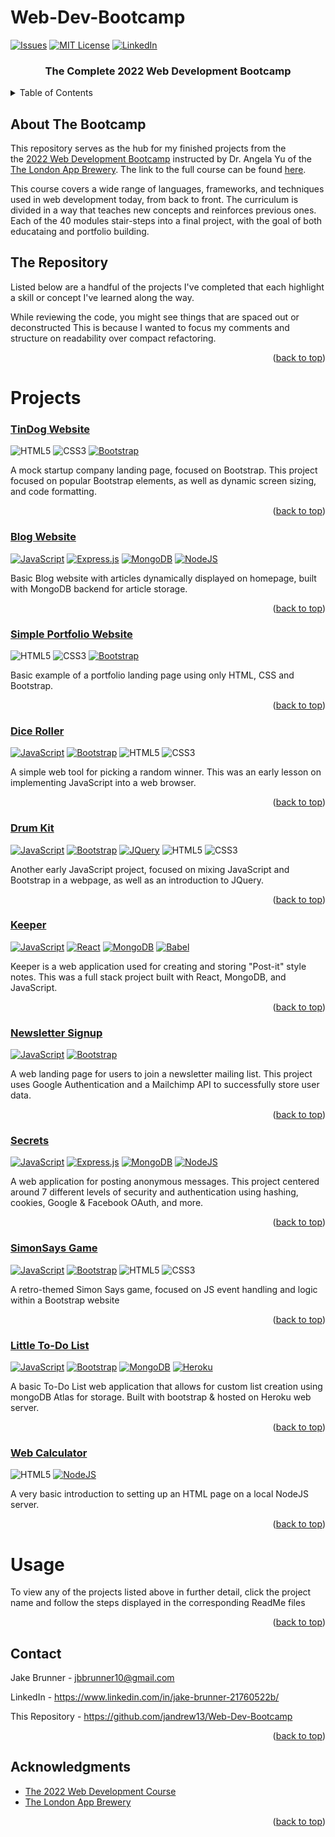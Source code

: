 



# Web-Dev-Bootcamp

<a name="readme-top"></a>

[![Issues][issues-shield]][issues-url]
[![MIT License][license-shield]][license-url]
[![LinkedIn][linkedin-shield]][linkedin-url]


<!-- PROJECT LOGO -->

<div align="center">
  <h3 align="center">The Complete 2022 Web Development Bootcamp</h3>
</div>


<!-- TABLE OF CONTENTS -->
<details>
  <summary>Table of Contents</summary>
  <ol>
    <li>
      <a href="#about-the-bootcamp">About The Project</a>
    </li>
    <li>
      <a href="#the-repository">The Repository</a>
    </li>
    <li><a href="#usage">Usage</a></li>
    <li><a href="#contact">Contact</a></li>
    <li><a href="#acknowledgments">Acknowledgments</a></li>
  </ol>
</details>



## About The Bootcamp


[git-scl.com]:https://img.shields.io/badge/git-%23F05033.svg?style=for-the-badge&logo=git&logoColor=white
[git-url]:https://git-scm.com/
[Postman.com]:https://img.shields.io/badge/Postman-FF6C37?style=for-the-badge&logo=postman&logoColor=white
[Postman-url]:https://Postman.com

[Babel.com]:https://img.shields.io/badge/Babel-F9DC3e?style=for-the-badge&logo=babel&logoColor=black
[Babel-url]:Babel.com
[JavaScript.com]:https://img.shields.io/badge/javascript-%23323330.svg?style=for-the-badge&logo=javascript&logoColor=%23F7DF1E
[JavaScript-url]:https://javascript.com
[Heroku.com]: https://img.shields.io/badge/heroku-%23430098.svg?style=for-the-badge&logo=heroku&logoColor=white
[Heroku-url]: https://heroku.com
[NodeJS.org]:https://img.shields.io/badge/node.js-6DA55F?style=for-the-badge&logo=node.js&logoColor=white
[NodeJS-url]: https://nodejs.org



This repository serves as the hub for my finished projects from the  
the [2022 Web Development Bootcamp](https://www.udemy.com/course/the-complete-web-development-bootcamp/)
instructed by Dr. Angela Yu of the 
[The London App Brewery](https://www.londonappbrewery.com/). The link to the full course can be found [here](https://www.udemy.com/course/the-complete-web-development-bootcamp).

This course covers a wide range of languages, frameworks, and techniques used in web development today, from back to front. The curriculum is divided in a way that teaches new concepts and reinforces previous ones. Each of the 40 modules stair-steps into a final project, with the goal of both educataing and portfolio building. 


## The Repository
Listed below are a handful of the projects I've completed that each highlight a skill or concept I've learned along the way.  

While reviewing the code, you might see things that are spaced out or deconstructed This is because I wanted to focus my comments and structure on readability over compact refactoring.
<p align="right">(<a href="#readme-top">back to top</a>)</p>


# Projects 
### [TinDog Website](https://github.com/JAndrew13/Web-Dev-Bootcamp/tree/main/TinDog%20Website) 
![HTML5] ![CSS3] [![Bootstrap][Bootstrap.com]][Bootstrap-url]

A mock startup company landing page, focused on Bootstrap. This project focused on popular Bootstrap elements, as well as dynamic screen sizing, and code formatting.
<p align="right">(<a href="#readme-top">back to top</a>)</p>


### [Blog Website](https://github.com/JAndrew13/Web-Dev-Bootcamp/tree/main/Blog%20Website)
[![JavaScript][Javascript.com]][JavaScript-url] [![Express.js][expressjs.com]][Expressjs-url] [![MongoDB][MongoDB.com]][MongoDB-url] [![NodeJS][NodeJS.org]][NodeJS-url]

Basic Blog website with articles dynamically displayed on homepage, built with MongoDB backend for article storage.

<p align="right">(<a href="#readme-top">back to top</a>)</p>


### [Simple Portfolio Website](https://github.com/JAndrew13/Web-Dev-Bootcamp/tree/main/Simple%20Portfolio)
![HTML5] ![CSS3] [![Bootstrap][Bootstrap.com]][Bootstrap-url]

Basic example of a portfolio landing page using only HTML, CSS and Bootstrap.
<p align="right">(<a href="#readme-top">back to top</a>)</p>


### [Dice Roller](https://github.com/JAndrew13/Web-Dev-Bootcamp/tree/main/Dicee%20Challenge) 
[![JavaScript][Javascript.com]][JavaScript-url] [![Bootstrap][Bootstrap.com]][Bootstrap-url] ![HTML5] ![CSS3]

A simple web tool for picking a random winner. This was an early lesson on implementing JavaScript into a web browser.
<p align="right">(<a href="#readme-top">back to top</a>)</p>


### [Drum Kit](https://github.com/JAndrew13/Web-Dev-Bootcamp/tree/main/Drum%20Kit)
[![JavaScript][Javascript.com]][JavaScript-url] [![Bootstrap][Bootstrap.com]][Bootstrap-url] [![JQuery][JQuery.com]][JQuery-url] ![HTML5] ![CSS3]

Another early JavaScript project, focused on mixing JavaScript and Bootstrap in a webpage, as well as an introduction to JQuery.
<p align="right">(<a href="#readme-top">back to top</a>)</p>


### [Keeper](https://github.com/JAndrew13/Web-Dev-Bootcamp/tree/main/keeper)
[![JavaScript][Javascript.com]][JavaScript-url] [![React][React.js]][React-url] [![MongoDB][MongoDB.com]][MongoDB-url] [![Babel][Babel.com]][Babel-url]

Keeper is a web application used for creating and storing "Post-it" style notes. This was a full stack project built with React, MongoDB, and JavaScript.

<p align="right">(<a href="#readme-top">back to top</a>)</p>


### [Newsletter Signup](https://github.com/JAndrew13/Web-Dev-Bootcamp/tree/main/Newsletter-Signup)
[![JavaScript][Javascript.com]][JavaScript-url]
[![Bootstrap][Bootstrap.com]][Bootstrap-url]

A web landing page for users to join a newsletter mailing list. This project uses Google Authentication and a Mailchimp API to successfully store user data.
 
<p align="right">(<a href="#readme-top">back to top</a>)</p>


### [Secrets](https://github.com/JAndrew13/Web-Dev-Bootcamp/tree/main/SecretsApp)
[![JavaScript][Javascript.com]][JavaScript-url] [![Express.js][expressjs.com]][Expressjs-url] [![MongoDB][MongoDB.com]][MongoDB-url] [![NodeJS][NodeJS.org]][NodeJS-url]

A web application for posting anonymous messages. This project centered around 7 different levels of security and authentication using hashing, cookies, Google & Facebook OAuth,  and more.

<p align="right">(<a href="#readme-top">back to top</a>)</p>


### [SimonSays Game](https://github.com/JAndrew13/Web-Dev-Bootcamp/tree/main/SimonSays%20Game) 
[![JavaScript][Javascript.com]][JavaScript-url] [![Bootstrap][Bootstrap.com]][Bootstrap-url] ![HTML5] ![CSS3]

A retro-themed Simon Says game, focused on JS event handling and logic within a Bootstrap website 
<p align="right">(<a href="#readme-top">back to top</a>)</p>


### [Little To-Do List](https://github.com/JAndrew13/Web-Dev-Bootcamp/tree/main/ToDoList)
[![JavaScript][Javascript.com]][JavaScript-url] [![Bootstrap][Bootstrap.com]][Bootstrap-url] [![MongoDB][MongoDB.com]][MongoDB-url] [![Heroku][Heroku.com]][Heroku-url]

A basic To-Do List web application that allows for custom list creation using mongoDB Atlas for storage. Built with bootstrap & hosted on Heroku web server.
<p align="right">(<a href="#readme-top">back to top</a>)</p>


### [Web Calculator](https://github.com/JAndrew13/Web-Dev-Bootcamp/tree/main/WebCalculator)
![HTML5] [![NodeJS][NodeJS.org]][NodeJS-url]

A very basic introduction to setting up an HTML page on a local NodeJS server.
<p align="right">(<a href="#readme-top">back to top</a>)</p>


<!-- USAGE EXAMPLES -->
  # Usage

To view any of the projects listed above in further detail, click the project name and follow the steps displayed in the corresponding ReadMe files

<p align="right">(<a href="#readme-top">back to top</a>)</p>

<!-- CONTACT -->
## Contact

Jake Brunner -  jbbrunner10@gmail.com

LinkedIn - https://www.linkedin.com/in/jake-brunner-21760522b/

This Repository - https://github.com/jandrew13/Web-Dev-Bootcamp

<p align="right">(<a href="#readme-top">back to top</a>)</p>



<!-- ACKNOWLEDGMENTS -->
## Acknowledgments



* [The 2022 Web Development Course](https://www.udemy.com/course/the-complete-web-development-bootcamp)
* [The London App Brewery](https://www.londonappbrewery.com/) 


<p align="right">(<a href="#readme-top">back to top</a>)</p>



<!-- MARKDOWN LINKS & IMAGES -->
[issues-shield]: https://img.shields.io/github/issues/othneildrew/Best-README-Template.svg?style=for-the-badge
[issues-url]: https://github.com/othneildrew/Best-README-Template/issues
[license-shield]: https://img.shields.io/github/license/othneildrew/Best-README-Template.svg?style=for-the-badge
[license-url]: https://github.com/othneildrew/Best-README-Template/blob/master/LICENSE.txt
[linkedin-shield]: https://img.shields.io/badge/-LinkedIn-black.svg?style=for-the-badge&logo=linkedin&colorB=555
[linkedin-url]: https://linkedin.com/in/othneildrew
[product-screenshot]: images/screenshot.png

[React.js]: https://img.shields.io/badge/React-20232A?style=for-the-badge&logo=react&logoColor=61DAFB
[React-url]: https://reactjs.org/
[Bootstrap.com]: https://img.shields.io/badge/Bootstrap-563D7C?style=for-the-badge&logo=bootstrap&logoColor=white
[Bootstrap-url]: https://getbootstrap.com
[JQuery.com]: https://img.shields.io/badge/jQuery-0769AD?style=for-the-badge&logo=jquery&logoColor=white
[JQuery-url]: https://jquery.com 
[MongoDB.com]: https://img.shields.io/badge/MongoDB-%234ea94b.svg?style=for-the-badge&logo=mongodb&logoColor=white
[MongoDB-url]: https://mongodb.com
[Expressjs.com]: https://img.shields.io/badge/express.js-%23404d59.svg?style=for-the-badge&logo=express&logoColor=%2361DAFB
[Expressjs-url]: https://expressjs.com

[npmjs.com]:https://img.shields.io/badge/NPM-%23000000.svg?style=for-the-badge&logo=npm&logoColor=white
[npmjs-url]:npmjs.com

[CSS3]: https://img.shields.io/badge/css3-%231572B6.svg?style=for-the-badge&logo=css3&logoColor=white

[HTML5]: https://img.shields.io/badge/html5-%23E34F26.svg?style=for-the-badge&logo=html5&logoColor=white
